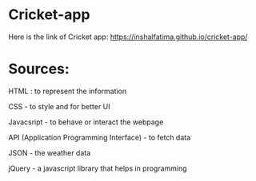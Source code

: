 # Cricket-app
Here is the link of Cricket app:  https://inshalfatima.github.io/cricket-app/

# Sources:

HTML : to represent the information

CSS - to style and for better UI

Javacsript - to behave or interact the webpage

API (Application Programming Interface) - to fetch data

JSON - the weather data

jQuery - a javascript library that helps in programming
